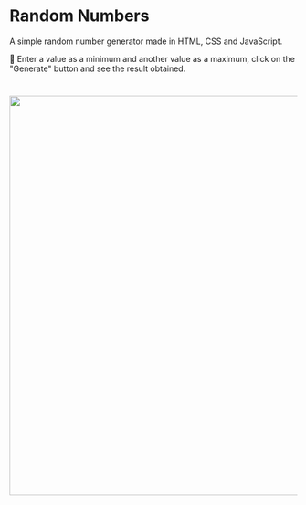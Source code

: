 # Random Numbers
A simple random number generator made in HTML, CSS and JavaScript.

📙 Enter a value as a minimum and another value as a maximum, click on the "Generate" button and see the result obtained.

#

<img src="https://i.imgur.com/ghykC0p.png" width="700px">
